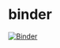 # binder


[![Binder](https://mybinder.org/badge_logo.svg)](https://mybinder.org/v2/gh/leenaldA/binder/HEAD)



